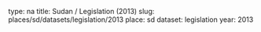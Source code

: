 type: na
title: Sudan / Legislation (2013)
slug: places/sd/datasets/legislation/2013
place: sd
dataset: legislation
year: 2013
